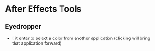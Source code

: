 # After Effects Tools

## Eyedropper

- Hit enter to select a color from another application (clicking will bring that application forward)
